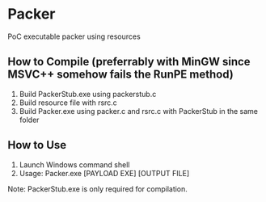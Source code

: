 # Packer
PoC executable packer using resources

## How to Compile (preferrably with MinGW since MSVC++ somehow fails the RunPE method)
1. Build PackerStub.exe using packerstub.c
2. Build resource file with rsrc.c
3. Build Packer.exe using packer.c and rsrc.c with PackerStub in the same folder

## How to Use
1. Launch Windows command shell
2. Usage: Packer.exe [PAYLOAD EXE] [OUTPUT FILE]

Note: PackerStub.exe is only required for compilation.
